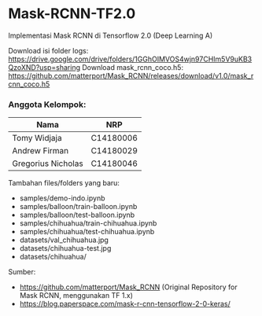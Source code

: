# Mask-RCNN-TF2.0
Implementasi Mask RCNN di Tensorflow 2.0 (Deep Learning A)

Download isi folder logs: https://drive.google.com/drive/folders/1GGhOIMVOS4wjn97CHIm5V9uKB3QzoXND?usp=sharing
Download mask_rcnn_coco.h5: https://github.com/matterport/Mask_RCNN/releases/download/v1.0/mask_rcnn_coco.h5

### Anggota Kelompok:
| Nama | NRP |
| --- | --- |
| Tomy Widjaja | C14180006 |
| Andrew Firman | C14180029 |
| Gregorius Nicholas | C14180046 |

Tambahan files/folders yang baru:
- samples/demo-indo.ipynb
- samples/balloon/train-balloon.ipynb
- samples/balloon/test-balloon.ipynb
- samples/chihuahua/train-chihuahua.ipynb
- samples/chihuahua/test-chihuahua.ipynb
- datasets/val_chihuahua.jpg
- datasets/chihuahua-test.jpg
- datasets/chihuahua/

Sumber:
- https://github.com/matterport/Mask_RCNN (Original Repository for Mask RCNN, menggunakan TF 1.x)
- https://blog.paperspace.com/mask-r-cnn-tensorflow-2-0-keras/
